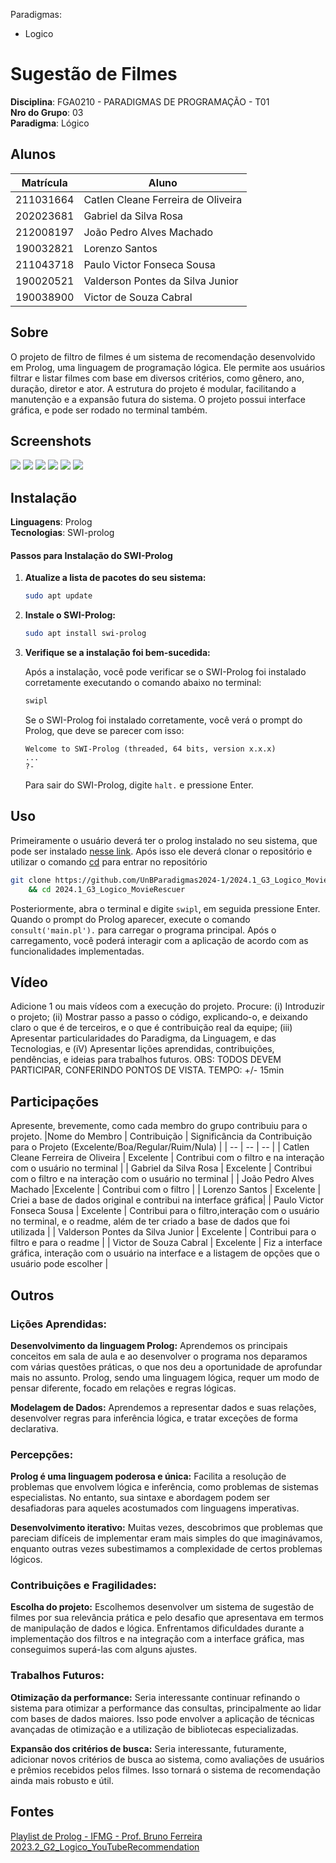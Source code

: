Paradigmas:
 - Logico

# Sugestão de Filmes

**Disciplina**: FGA0210 - PARADIGMAS DE PROGRAMAÇÃO - T01 <br>
**Nro do Grupo**: 03<br>
**Paradigma**: Lógico<br>

## Alunos
|Matrícula | Aluno |
| -- | -- |
| 211031664  |  Catlen Cleane Ferreira de Oliveira |
| 202023681  |  Gabriel da Silva Rosa |
| 212008197  |  João Pedro Alves Machado |
| 190032821  |  Lorenzo Santos |
| 211043718  |  Paulo Victor Fonseca Sousa |
| 190020521  |  Valderson Pontes da Silva Junior |
| 190038900  |  Victor de Souza Cabral |


## Sobre 
O projeto de filtro de filmes é um sistema de recomendação desenvolvido em Prolog, uma linguagem de programação lógica. Ele permite aos usuários filtrar e listar filmes com base em diversos critérios, como gênero, ano, duração, diretor e ator. A estrutura do projeto é modular, facilitando a manutenção e a expansão futura do sistema. O projeto possui interface gráfica, e pode ser rodado no terminal também.

## Screenshots

![](assets/img1.png)
![](assets/img2.png)
![](assets/img3.png)
![](assets/img4.png)
![](assets/img5.png)
![](assets/animacao.gif)




## Instalação 
**Linguagens**: Prolog<br>
**Tecnologias**: SWI-prolog<br>

#### Passos para Instalação do SWI-Prolog

1. **Atualize a lista de pacotes do seu sistema:**

    ```sh
    sudo apt update
    ```

2. **Instale o SWI-Prolog:**

    ```sh
    sudo apt install swi-prolog
    ```

3. **Verifique se a instalação foi bem-sucedida:**

    Após a instalação, você pode verificar se o SWI-Prolog foi instalado corretamente executando o comando abaixo no terminal:

    ```sh
    swipl
    ```

    Se o SWI-Prolog foi instalado corretamente, você verá o prompt do Prolog, que deve se parecer com isso:

    ```plaintext
    Welcome to SWI-Prolog (threaded, 64 bits, version x.x.x)
    ...
    ?-
    ```

    Para sair do SWI-Prolog, digite `halt.` e pressione Enter.




## Uso 
Primeiramente o usuário deverá ter o prolog instalado no seu sistema, que pode ser instalado [nesse link](https://www.swi-prolog.org/download/stable).
Após isso ele deverá clonar o repositório e utilizar o comando [cd](https://guialinux.uniriotec.br/cd/) para entrar no repositório

```bash
git clone https://github.com/UnBParadigmas2024-1/2024.1_G3_Logico_MovieRescuer.git \
    && cd 2024.1_G3_Logico_MovieRescuer
```

Posteriormente, abra o terminal e digite `swipl`, em seguida pressione Enter. Quando o prompt do Prolog aparecer, execute o comando `consult('main.pl').` para carregar o programa principal. Após o carregamento, você poderá interagir com a aplicação de acordo com as funcionalidades implementadas.


## Vídeo
Adicione 1 ou mais vídeos com a execução do projeto.
Procure: 
(i) Introduzir o projeto;
(ii) Mostrar passo a passo o código, explicando-o, e deixando claro o que é de terceiros, e o que é contribuição real da equipe;
(iii) Apresentar particularidades do Paradigma, da Linguagem, e das Tecnologias, e
(iV) Apresentar lições aprendidas, contribuições, pendências, e ideias para trabalhos futuros.
OBS: TODOS DEVEM PARTICIPAR, CONFERINDO PONTOS DE VISTA.
TEMPO: +/- 15min

## Participações
Apresente, brevemente, como cada membro do grupo contribuiu para o projeto.
|Nome do Membro | Contribuição | Significância da Contribuição para o Projeto (Excelente/Boa/Regular/Ruim/Nula) |
| -- | -- | -- |
| Catlen Cleane Ferreira de Oliveira      | Excelente | Contribui com o filtro e na interação com o usuário no terminal |
| Gabriel da Silva Rosa                   | Excelente | Contribui com o filtro e na interação com o usuário no terminal |
| João Pedro Alves Machado                |Excelente  | Contribui com o filtro |
| Lorenzo Santos                          | Excelente |  Criei a base de dados original e contribui na interface gráfica|
| Paulo Victor Fonseca Sousa              | Excelente | Contribui para o filtro,interação com o usuário no terminal, e o readme, além de ter  criado a base de dados que foi utilizada  |
| Valderson Pontes da Silva Junior        | Excelente |  Contribui para o filtro e para o readme |
| Victor de Souza Cabral                  | Excelente |  Fiz a interface gráfica, interação com o usuário na interface e a listagem de opções que o usuário pode escolher |

## Outros

### Lições Aprendidas:

**Desenvolvimento da linguagem Prolog:** Aprendemos os principais conceitos em sala de aula e ao desenvolver o programa nos deparamos com várias questões práticas, o que nos deu a oportunidade de aprofundar mais no assunto. Prolog, sendo uma linguagem lógica, requer um modo de pensar diferente, focado em relações e regras lógicas.

**Modelagem de Dados:** Aprendemos a representar dados e suas relações, desenvolver regras para inferência lógica, e tratar exceções de forma declarativa.

### Percepções:

**Prolog é uma linguagem poderosa e única:** Facilita a resolução de problemas que envolvem lógica e inferência, como problemas de sistemas especialistas. No entanto, sua sintaxe e abordagem podem ser desafiadoras para aqueles acostumados com linguagens imperativas.

**Desenvolvimento iterativo:** Muitas vezes, descobrimos que problemas que pareciam difíceis de implementar eram mais simples do que imaginávamos, enquanto outras vezes subestimamos a complexidade de certos problemas lógicos.

### Contribuições e Fragilidades:

**Escolha do projeto:** Escolhemos desenvolver um sistema de sugestão de filmes por sua relevância prática e pelo desafio que apresentava em termos de manipulação de dados e lógica. Enfrentamos dificuldades durante a implementação dos filtros e na integração com a interface gráfica, mas conseguimos superá-las com alguns ajustes.

### Trabalhos Futuros:

**Otimização da performance:** Seria interessante continuar refinando o sistema para otimizar a performance das consultas, principalmente ao lidar com bases de dados maiores. Isso pode envolver a aplicação de técnicas avançadas de otimização e a utilização de bibliotecas especializadas.

**Expansão dos critérios de busca:** Seria interessante, futuramente, adicionar novos critérios de busca ao sistema, como avaliações de usuários e prêmios recebidos pelos filmes. Isso tornará o sistema de recomendação ainda mais robusto e útil.

## Fontes
[Playlist de Prolog - IFMG - Prof. Bruno Ferreira](https://www.youtube.com/watch?v=x_ahRnd1gTI&list=PLZ-Bk6jzsb-OScKa7vhpcQXoU2uxYGaFx)
[2023.2_G2_Logico_YouTubeRecommendation](https://github.com/UnBParadigmas2023-2/2023.2_G2_Logico_YouTubeRecommendation/tree/main)